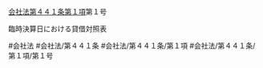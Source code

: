 [会社法第４４１条第１項](会社法＿＿＿＿第４４１条第１項)第１号

臨時決算日における貸借対照表


#会社法
#会社法/第４４１条
#会社法/第４４１条/第１項
#会社法/第４４１条/第１項/第１号
